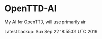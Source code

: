 # OpenTTD-AI
My AI for OpenTTD, will use primarily air

Latest backup: Sun Sep 22 18:55:01 UTC 2019
